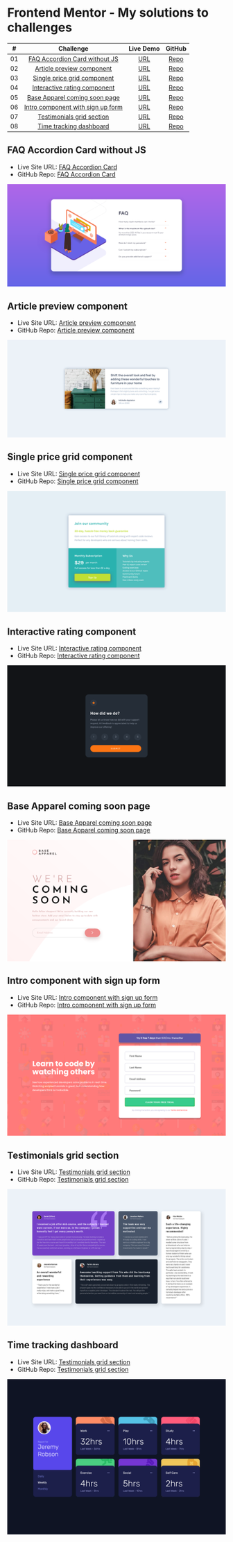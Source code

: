 # Frontend Mentor - My solutions to challenges

|  #  |                                Challenge                                |                              Live Demo                              |                                                       GitHub                                                       |
| :-: | :---------------------------------------------------------------------: | :-----------------------------------------------------------------: | :----------------------------------------------------------------------------------------------------------------: |
| 01  |     [FAQ Accordion Card without JS](#faq-accordion-card-without-js)     |       [URL](https://faq-accordion-card-delta-ten.vercel.app/)       |         [Repo](https://github.com/AndyGuit/frontend-mentor-challenges/tree/master/faq-accordion-card-main)         |
| 02  |         [Article preview component](#article-preview-component)         |     [URL](https://article-preview-component-brown.vercel.app/)      |    [Repo](https://github.com/AndyGuit/frontend-mentor-challenges/tree/master/article-preview-component-master)     |
| 03  |       [Single price grid component](#single-price-grid-component)       |   [URL](https://single-price-grid-component-lime-one.vercel.app/)   |   [Repo](https://github.com/AndyGuit/frontend-mentor-challenges/tree/master/single-price-grid-component-master)    |
| 04  |      [Interactive rating component](#interactive-rating-component)      | [URL](https://interactive-rating-component-lovat-theta.vercel.app/) |    [Repo](https://github.com/AndyGuit/frontend-mentor-challenges/tree/master/interactive-rating-component-main)    |
| 05  |     [Base Apparel coming soon page](#base-apparel-coming-soon-page)     |    [URL](https://base-apparel-coming-soon-two-tawny.vercel.app/)    |     [Repo](https://github.com/AndyGuit/frontend-mentor-challenges/tree/master/base-apparel-coming-soon-master)     |
| 06  | [Intro component with sign up form](#intro-component-with-sign-up-form) |  [URL](https://intro-component-with-signup-form-omega.vercel.app/)  | [Repo](https://github.com/AndyGuit/frontend-mentor-challenges/tree/master/intro-component-with-signup-form-master) |
| 07  |         [Testimonials grid section](#testimonials-grid-section)         |  [URL](https://intro-component-with-signup-form-omega.vercel.app/)  | [Repo](https://github.com/AndyGuit/frontend-mentor-challenges/tree/master/intro-component-with-signup-form-master) |
| 08  |           [Time tracking dashboard](#time-tracking-dashboard)           |    [URL](https://time-tracking-dashboard-eight-rho.vercel.app/)     |      [Repo](https://github.com/AndyGuit/frontend-mentor-challenges/tree/master/time-tracking-dashboard-main)       |

## FAQ Accordion Card without JS

- Live Site URL: [FAQ Accordion Card](https://faq-accordion-card-delta-ten.vercel.app/)
- GitHub Repo: [FAQ Accordion Card](https://github.com/AndyGuit/frontend-mentor-challenges/tree/master/faq-accordion-card-main)

![Desktop](faq-accordion-card-main/solution_desktop.jpg)

## Article preview component

- Live Site URL: [Article preview component](https://article-preview-component-brown.vercel.app/)
- GitHub Repo: [Article preview component](https://github.com/AndyGuit/frontend-mentor-challenges/tree/master/article-preview-component-master)

![Desktop](article-preview-component-master/solution_desktop.jpg)

## Single price grid component

- Live Site URL: [Single price grid component](https://single-price-grid-component-lime-one.vercel.app/)
- GitHub Repo: [Single price grid component](https://github.com/AndyGuit/frontend-mentor-challenges/tree/master/single-price-grid-component-master)

![Desktop](single-price-grid-component-master/solution_desktop.jpg)

## Interactive rating component

- Live Site URL: [Interactive rating component](https://interactive-rating-component-lovat-theta.vercel.app/)
- GitHub Repo: [Interactive rating component](https://github.com/AndyGuit/frontend-mentor-challenges/tree/master/interactive-rating-component-main)

![Desktop](interactive-rating-component-main/solution_desktop.jpg)

## Base Apparel coming soon page

- Live Site URL: [Base Apparel coming soon page](https://base-apparel-coming-soon-two-tawny.vercel.app/)
- GitHub Repo: [Base Apparel coming soon page](https://github.com/AndyGuit/frontend-mentor-challenges/tree/master/base-apparel-coming-soon-master)

![Desktop](base-apparel-coming-soon-master/solution_desktop.jpg)

## Intro component with sign up form

- Live Site URL: [Intro component with sign up form](https://intro-component-with-signup-form-omega.vercel.app/)
- GitHub Repo: [Intro component with sign up form](https://github.com/AndyGuit/frontend-mentor-challenges/tree/master/intro-component-with-signup-form-master)

![Desktop](intro-component-with-signup-form-master/solution_desktop.jpg)

## Testimonials grid section

- Live Site URL: [Testimonials grid section](https://testimonials-grid-section-main-seven-blush.vercel.app/)
- GitHub Repo: [Testimonials grid section](https://github.com/AndyGuit/frontend-mentor-challenges/tree/master/testimonials-grid-section-main)

![Desktop](testimonials-grid-section-main/solution_desktop.jpg)

## Time tracking dashboard

- Live Site URL: [Testimonials grid section](https://time-tracking-dashboard-eight-rho.vercel.app/)
- GitHub Repo: [Testimonials grid section](https://github.com/AndyGuit/frontend-mentor-challenges/tree/master/time-tracking-dashboard-main)

![Desktop](time-tracking-dashboard-main/solution_desktop.jpg)
